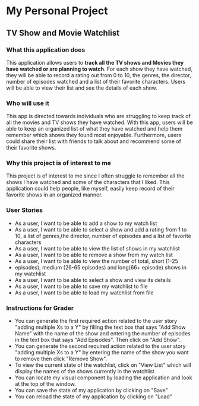 # My Personal Project

## TV Show and Movie Watchlist

### What this application does
This application allows users to **track all the TV shows and Movies they 
have watched or are planning to watch**. For each show they have watched, 
they will be able to record a rating out from 0 to 10, the genres, the director, 
number of episodes watched and a list of their favorite characters. Users will be able to view their list and see the 
details of each show.


### Who will use it
This app is directed towards individuals who are struggling to keep track of all
the movies and TV shows they have watched. With this app, users will be 
able to keep an organized list of what they have watched and help them 
remember which shows they found most enjoyable. Furthermore, users could 
share their list with friends to talk about and recommend some of their favorite
shows.

### Why this project is of interest to me
This project is of interest to me since I often struggle to remember all the 
shows I have watched and some of the characters that I liked. This 
application could help people, like myself, easily keep record of their 
favorite shows in an organized manner.

### User Stories

- As a user, I want to be able to add a show to my watch list
- As a user, I want to be able to select a show and add a rating from 1 
to 10, a list of genres,the director, number of episodes and a list of favorite 
characters
- As a user, I want to be able to view the list of shows in my watchlist
- As a user, I want to be able to remove a show from my watch list
- As a user, I want to be able to view the number of total, short (1-25 
- episodes), medium (26-65 episodes) and long(66+ episode) shows in 
my watchlist
- As a user, I want to be able to select a show and view its details
- As a user, I want to be able to save my watchlist to file
- As a user, I want to be able to load my watchlist from file

### Instructions for Grader

- You can generate the first required action related to the user 
story "adding multiple Xs to a Y" by filling the text box that says 
"Add Show Name" with the name of the show and entering the
number of episodes in the text box that says "Add Episodes". 
Then click on "Add Show".
- You can generate the second required action related to the user 
story "adding multiple Xs to a Y" by entering the name of the 
show you want to remove then click "Remove Show".
- To view the current state of the watchlist, click on "View List" 
which will display the names of the shows currently in the 
watchlist
- You can locate my visual component by loading the application 
and look at the top of the window.
- You can save the state of my application by clicking on "Save"
- You can reload the state of my application by clicking on "Load"
